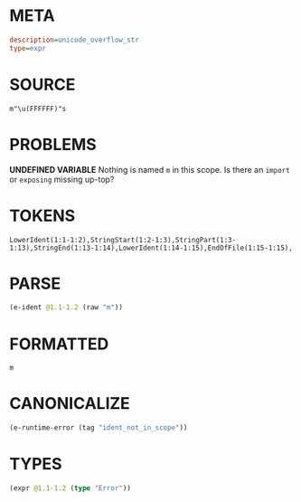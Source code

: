 # META
~~~ini
description=unicode_overflow_str
type=expr
~~~
# SOURCE
~~~roc
m"\u(FFFFFF)"s
~~~
# PROBLEMS
**UNDEFINED VARIABLE**
Nothing is named `m` in this scope.
Is there an `import` or `exposing` missing up-top?

# TOKENS
~~~zig
LowerIdent(1:1-1:2),StringStart(1:2-1:3),StringPart(1:3-1:13),StringEnd(1:13-1:14),LowerIdent(1:14-1:15),EndOfFile(1:15-1:15),
~~~
# PARSE
~~~clojure
(e-ident @1.1-1.2 (raw "m"))
~~~
# FORMATTED
~~~roc
m
~~~
# CANONICALIZE
~~~clojure
(e-runtime-error (tag "ident_not_in_scope"))
~~~
# TYPES
~~~clojure
(expr @1.1-1.2 (type "Error"))
~~~
